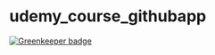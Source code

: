 # udemy_course_githubapp

[![Greenkeeper badge](https://badges.greenkeeper.io/gschafra/udemy_course_githubapp.svg)](https://greenkeeper.io/)